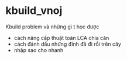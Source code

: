 # kbuild_vnoj
Kbuild problem và những gì t học được

- cách nâng cấp thuật toán LCA chia căn
- cách đánh dấu những đỉnh đã đi rồi trên cây
- nhập sao cho nhanh
